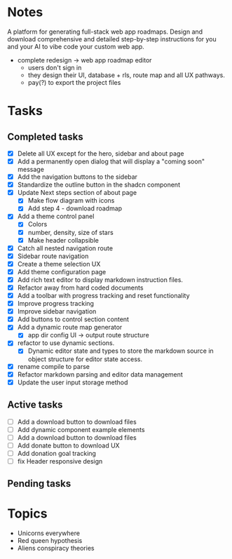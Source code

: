 # Notes

A platform for generating full-stack web app roadmaps. Design and download comprehensive and detailed step-by-step instructions for you and your AI to vibe code your custom web app.

- complete redesign -> web app roadmap editor
  - users don't sign in
  - they design their UI, database + rls, route map and all UX pathways.
  - pay(?) to export the project files

# Tasks

## Completed tasks

- [x] Delete all UX except for the hero, sidebar and about page
- [x] Add a permanently open dialog that will display a "coming soon" message
- [x] Add the navigation buttons to the sidebar
- [x] Standardize the outline button in the shadcn component
- [x] Update Next steps section of about page
  - [x] Make flow diagram with icons
  - [x] Add step 4 - download roadmap
- [x] Add a theme control panel
  - [x] Colors
  - [x] number, density, size of stars
  - [x] Make header collapsible
- [x] Catch all nested navigation route
- [x] Sidebar route navigation
- [x] Create a theme selection UX
- [x] Add theme configuration page
- [x] Add rich text editor to display markdown instruction files.
- [x] Refactor away from hard coded documents
- [x] Add a toolbar with progress tracking and reset functionality
- [x] Improve progress tracking
- [x] Improve sidebar navigation
- [x] Add buttons to control section content
- [x] Add a dynamic route map generator
  - [x] app dir config UI -> output route structure
- [x] refactor to use dynamic sections.
  - [x] Dynamic editor state and types to store the markdown source in object structure for editor state access.
- [x] rename compile to parse
- [x] Refactor markdown parsing and editor data management
- [x] Update the user input storage method

## Active tasks

- [ ] Add a download button to download files
- [ ] Add dynamic component example elements
- [ ] Add a download button to download files
- [ ] Add donate button to download UX
- [ ] Add donation goal tracking
- [ ] fix Header responsive design

## Pending tasks

# Topics

- Unicorns everywhere
- Red queen hypothesis
- Aliens conspiracy theories
